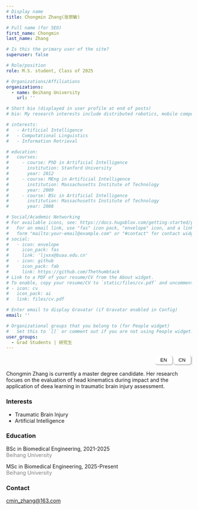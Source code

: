 ```yaml
---
# Display name
title: Chongmin Zhang(张崇敏)

# Full name (for SEO)
first_name: Chongmin
last_name: Zhang

# Is this the primary user of the site?
superuser: false

# Role/position
role: M.S. student, Class of 2025

# Organizations/Affiliations
organizations:
  - name: Beihang University
    url: ''

# Short bio (displayed in user profile at end of posts)
# bio: My research interests include distributed robotics, mobile computing and programmable matter.

# interests:
#   - Artificial Intelligence
#   - Computational Linguistics
#   - Information Retrieval

# education:
#   courses:
#     - course: PhD in Artificial Intelligence
#       institution: Stanford University
#       year: 2012
#     - course: MEng in Artificial Intelligence
#       institution: Massachusetts Institute of Technology
#       year: 2009
#     - course: BSc in Artificial Intelligence
#       institution: Massachusetts Institute of Technology
#       year: 2008

# Social/Academic Networking
# For available icons, see: https://docs.hugoblox.com/getting-started/page-builder/#icons
#   For an email link, use "fas" icon pack, "envelope" icon, and a link in the
#   form "mailto:your-email@example.com" or "#contact" for contact widget.
# social:
#   - icon: envelope
#     icon_pack: fas
#     link: 'ljxxx@buaa.edu.cn'
#   - icon: github
#     icon_pack: fab
#     link: https://github.com/Thethumbtack
# Link to a PDF of your resume/CV from the About widget.
# To enable, copy your resume/CV to `static/files/cv.pdf` and uncomment the lines below.
# - icon: cv
#   icon_pack: ai
#   link: files/cv.pdf

# Enter email to display Gravatar (if Gravatar enabled in Config)
email: ''

# Organizational groups that you belong to (for People widget)
#   Set this to `[]` or comment out if you are not using People widget.
user_groups:
  - Grad Students | 研究生
---
```


<style>
.tabs {
  display: flex;
  flex-direction: row;       /* 横向排列 */
  justify-content: flex-end; /* 按钮靠右 */
  border-right: 1px solid #ccc; /* 浅灰色右边框 */
  width: 100%;
}

.tablink {
  border: 3px solid #ccc; /* 浅灰色边框 */
  border-left: none;
  border-top: none;
  padding:  4px 1px;
  cursor: pointer;
  width: 50px;
  font-size: 13px;
  text-align: center;
  background-color: white;
  font-family: "Arial Rounded MT Bold", sans-serif;
  border-radius: 8px;
}
</style>

<div class="tabs">
  <button class="tablink" onclick="openTab('en')">EN</button>
  <button class="tablink" onclick="openTab('cn')">CN</button>
</div>


<!-- 中文版本 -->
<div id="cn" class="tabcontent" style="display:none;">

  <p>
    张崇敏，2025级硕士研究生。主要研究方向为冲击中的头部运动学参数评估和深度学习在创伤性脑损伤评估中的应用。
  </p>

  <h3>兴趣</h3>
  <ul>
    <li>创伤性脑损伤</li>
    <li>人工智能</li>
  </ul>

  <h3>教育经历</h3>

<div>
  <p><i class="fas fa-graduation-cap"></i> 学士，生物医学工程，2021至2025<br>
  <span style="color:gray;">北京航空航天大学</span></p>
  <p><i class="fas fa-graduation-cap"></i> 硕士，生物医学工程，2025至今<br>
  <span style="color:gray;">北京航空航天大学</span></p>
</div>

  <h3>联系方式</h3>
  <p>
    <i class="fas fa-envelope"></i> <a href="mailto:zhangyihan@buaa.edu.cn">zhangyihan@buaa.edu.cn</a>
  </p>

</div>


<!-- 英文版本 -->
<div id="en" class="tabcontent" style="display:block;">
  <p>
    Chongmin Zhang is currently a master degree candidate. Her research focues on the evaluation of head kinematics during impact and the application of deea learning in traumatic brain injury assessment.
  </p>

  <h3>Interests</h3>
  <ul>
    <li>Traumatic Brain Injury</li>
    <li>Artificial Intelligence</li>
  </ul>

  <h3>Education</h3>

<div>
  <p><i class="fas fa-graduation-cap"></i> BSc in Biomedical Engineering, 2021-2025<br>
  <span style="color:gray;">Beihang University</span></p>
  <p><i class="fas fa-graduation-cap"></i> MSc in Biomedical Engineering, 2025-Present<br>
  <span style="color:gray;">Beihang University</span></p>
</div>

  <h3>Contact</h3>
  <p>
    <i class="fas fa-envelope"></i> <a href="mailto:cmin_zhang@163.com">cmin_zhang@163.com</a>
  </p>

</div>

<script>
function openTab(tabName) {
  var i, x;
  x = document.getElementsByClassName("tabcontent");
  for (i = 0; i < x.length; i++) {
    x[i].style.display = "none";
  }
  document.getElementById(tabName).style.display = "block";
}
</script>


